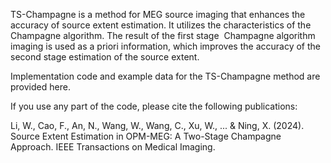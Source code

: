 TS-Champagne is a method for MEG source imaging that enhances the accuracy of source extent estimation. It utilizes the characteristics of the Champagne algorithm. The result of the first stage 
Champagne algorithm imaging is used as a priori information, which improves the accuracy of the second stage estimation of the source extent.

Implementation code and example data for the TS-Champagne method are provided here.

If you use any part of the code, please cite the following publications:

Li, W., Cao, F., An, N., Wang, W., Wang, C., Xu, W., ... & Ning, X. (2024). Source Extent Estimation in OPM-MEG: A Two-Stage Champagne Approach. IEEE Transactions on Medical Imaging.
